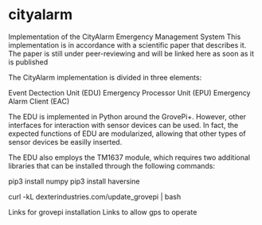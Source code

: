 # cityalarm
Implementation of the CityAlarm Emergency Management System
This implementation is in accordance with a scientific paper that describes it. The paper is still under peer-reviewing and will be linked here as soon as it is published

The CityAlarm implementation is divided in three elements:

Event Dectection Unit (EDU)
Emergency Processor Unit (EPU)
Emergency Alarm Client (EAC)

The EDU is implemented in Python around the GrovePi+. However, other interfaces for interaction with sensor devices can be used. In fact, the expected functions of EDU are modularized, allowing that other types of sensor devices be easilly inserted.

The EDU also employs the TM1637 module, which requires two additional libraries that can be installed through the following commands: 

pip3 install numpy
pip3 install haversine



curl -kL dexterindustries.com/update_grovepi | bash

Links for grovepi installation
Links to allow gps to operate

